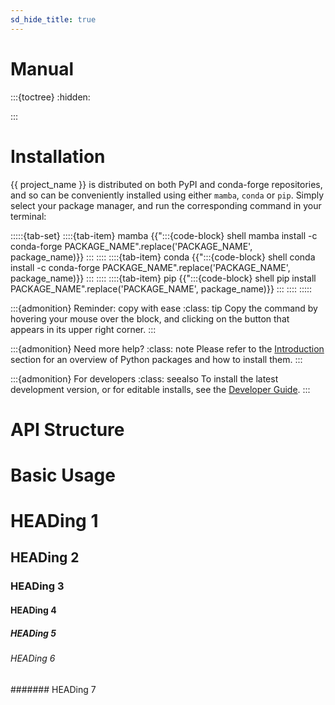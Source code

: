 ```yaml
---
sd_hide_title: true
---
```

# Manual
:::{toctree}
:hidden:

:::


# Installation

{{ project_name }} is distributed on both PyPI and conda-forge repositories,
and so can be conveniently installed using either `mamba`, `conda` or `pip`.
Simply select your package manager, and run the corresponding command in your terminal:

:::::{tab-set}
::::{tab-item} mamba
{{":::{code-block} shell
mamba install -c conda-forge PACKAGE_NAME".replace('PACKAGE_NAME', package_name)}}
:::
::::
::::{tab-item} conda
{{":::{code-block} shell
conda install -c conda-forge PACKAGE_NAME".replace('PACKAGE_NAME', package_name)}}
:::
::::
::::{tab-item} pip
{{":::{code-block} shell
pip install PACKAGE_NAME".replace('PACKAGE_NAME', package_name)}}
:::
::::
:::::

:::{admonition} Reminder: copy with ease
:class: tip
Copy the command by hovering your mouse over the block, and clicking on the button
that appears in its upper right corner.
:::

:::{admonition} Need more help?
:class: note
Please refer to the [Introduction](../intro/technical/python_pkgs.md) 
section for an overview of Python packages and how to install them.
:::

:::{admonition} For developers
:class: seealso
To install the latest development version, or for editable installs, 
see the [Developer Guide](../contribute/index.md).
:::

# API Structure



# Basic Usage


# HEADing 1
## HEADing 2
### HEADing 3
#### HEADing 4
##### HEADing 5
###### HEADing 6
####### HEADing 7